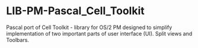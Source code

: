 LIB-PM-Pascal_Cell_Toolkit
==========================

Pascal port of Cell Toolkit - library for OS/2 PM designed to simplify implementation of two important parts of user interface (UI). Split views and Toolbars.
